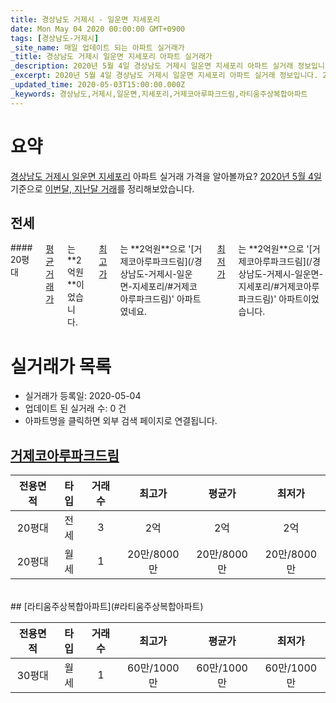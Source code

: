 ```yaml
---
title: 경상남도 거제시 - 일운면 지세포리
date: Mon May 04 2020 00:00:00 GMT+0900
tags: [경상남도-거제시]
_site_name: 매일 업데이트 되는 아파트 실거래가
_title: 경상남도 거제시 일운면 지세포리 아파트 실거래가
_description: 2020년 5월 4일 경상남도 거제시 일운면 지세포리 아파트 실거래 정보입니다. 2건 아파트 정보가 있습니다.
_excerpt: 2020년 5월 4일 경상남도 거제시 일운면 지세포리 아파트 실거래 정보입니다. 2건 아파트 정보가 있습니다.
_updated_time: 2020-05-03T15:00:00.000Z
_keywords: 경상남도,거제시,일운면,지세포리,거제코아루파크드림,라티움주상복합아파트
---
```





# 요약
<ins>경상남도 거제시 일운면 지세포리</ins> 아파트 실거래 가격을 알아볼까요? <ins>2020년 5월 4일</ins> 기준으로 <ins>이번달, 지난달 거래</ins>를 정리해보았습니다.

## 전세
<div class="container">
<div class="twelve columns" markdown="1">
#### 20평대
<ins>평균 거래가</ins>는 **2억원**이었습니다. <ins>최고가</ins>는 **2억원**으로 '[거제코아루파크드림](/경상남도-거제시-일운면-지세포리/#거제코아루파크드림)' 아파트였네요. <ins>최저가</ins>는 **2억원**으로 '[거제코아루파크드림](/경상남도-거제시-일운면-지세포리/#거제코아루파크드림)' 아파트이었습니다.
</div>
</div>



# 실거래가 목록
- 실거래가 등록일: 2020-05-04
- 업데이트 된 실거래 수: 0 건
- 아파트명을 클릭하면 외부 검색 페이지로 연결됩니다.

## [거제코아루파크드림](#거제코아루파크드림)

|전용면적|타입|거래수|최고가|평균가|최저가|
|:---:|:---:|:---:|:---:|:---:|:---:|
|20평대|<span class="deal-type-2">전세</span>|3|2억|2억|2억|
|20평대|<span class="deal-type-3">월세</span>|1|20만/8000만|20만/8000만|20만/8000만|

<br/>
## [라티움주상복합아파트](#라티움주상복합아파트)

|전용면적|타입|거래수|최고가|평균가|최저가|
|:---:|:---:|:---:|:---:|:---:|:---:|
|30평대|<span class="deal-type-3">월세</span>|1|60만/1000만|60만/1000만|60만/1000만|

<br/>



